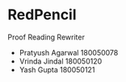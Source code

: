 # RedPencil
Proof Reading Rewriter 
* Pratyush Agarwal 180050078
* Vrinda Jindal 180050120
* Yash Gupta 180050121
